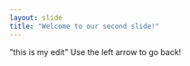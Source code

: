 ```yaml
---
layout: slide
title: "Welcome to our second slide!"
---
```

"this is my edit"
Use the left arrow to go back!
